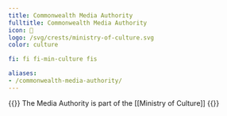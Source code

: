 ```yaml
---
title: Commonwealth Media Authority
fulltitle: Commonwealth Media Authority
icon: 🏢
logo: /svg/crests/ministry-of-culture.svg
color: culture

fi: fi fi-min-culture fis

aliases:
- /commonwealth-media-authority/
---
```

{{<note series>}}
 The Media Authority is part of the [[Ministry of Culture]]
{{</note>}}